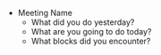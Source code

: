 * Meeting Name
    * What did you do yesterday?
    * What are you going to do today?
    * What blocks did you encounter?